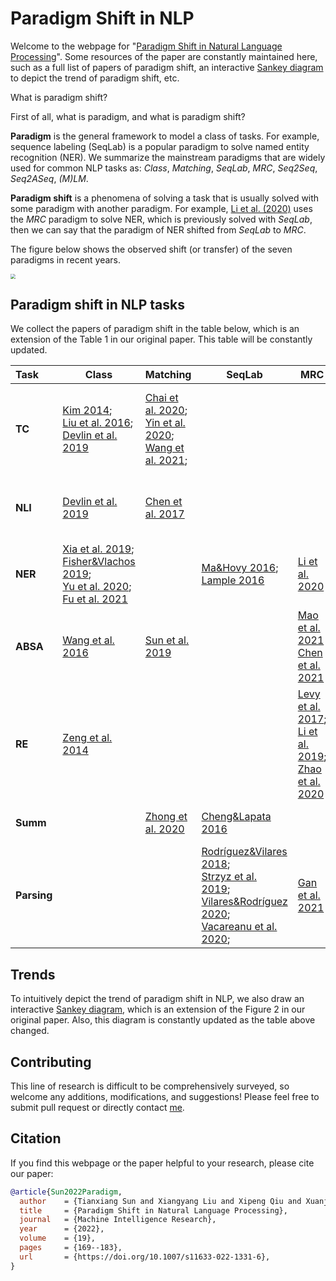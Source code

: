 # Paradigm Shift in NLP

Welcome to the webpage for "[Paradigm Shift in Natural Language Processing]([https://txsun1997.github.io/papers/paradigm_shift.pdf](https://link.springer.com/content/pdf/10.1007/s11633-022-1331-6.pdf))". Some resources of the paper are constantly maintained here, such as a full list of papers of paradigm shift, an interactive [Sankey diagram](https://txsun1997.github.io/nlp-paradigm-shift/sankey.html) to depict the trend of paradigm shift, etc.

What is paradigm shift?

First of all, what is paradigm, and what is paradigm shift? 

**Paradigm** is the general framework to model a class of tasks. For example, sequence labeling (SeqLab) is a popular paradigm to solve named entity recognition (NER). We summarize the mainstream paradigms that are widely used for common NLP tasks as: *Class*, *Matching*, *SeqLab*, *MRC*, *Seq2Seq*, *Seq2ASeq*, *(M)LM*. 

**Paradigm shift** is a phenomena of solving a task that is usually solved with some paradigm with another paradigm. For example, [Li et al. (2020)](https://www.aclweb.org/anthology/2020.acl-main.519) uses the *MRC* paradigm to solve NER, which is previously solved with *SeqLab*, then we can say that the paradigm of NER shifted from *SeqLab* to *MRC*.

The figure below shows the observed shift (or transfer) of the seven paradigms in recent years.



<img src="https://txsun1997.github.io/nlp-paradigm-shift/paradigm_shift.png" style="zoom:48%;" />

## Paradigm shift in NLP tasks

We collect the papers of paradigm shift in the table below, which is an extension of the Table 1 in our original paper. This table will be constantly updated.

| **Task**    | **Class**                                                    | **Matching**                                                 | **SeqLab**                                                   | **MRC**                                                      | **Seq2Seq**                                                  | **Seq2ASeq**                                                 | **(M)LM**                                                    |
| :---------- | ------------------------------------------------------------ | ------------------------------------------------------------ | ------------------------------------------------------------ | ------------------------------------------------------------ | ------------------------------------------------------------ | ------------------------------------------------------------ | ------------------------------------------------------------ |
| **TC**      | [Kim 2014](https://aclanthology.org/D14-1181/); <br>[Liu et al. 2016](https://www.ijcai.org/Abstract/16/408); <br>[Devlin et al. 2019](https://aclanthology.org/N19-1423/) | [Chai et al. 2020](http://proceedings.mlr.press/v119/chai20a.html);<br>[Yin et al. 2020](https://www.aclweb.org/anthology/2020.emnlp-main.660); <br>[Wang et al. 2021](https://arxiv.org/abs/2104.14690); |                                                              |                                                              | [Yang et al. 2018](https://aclanthology.org/C18-1330/)       |                                                              | [Brown et al. 2020](https://proceedings.neurips.cc/paper/2020/hash/1457c0d6bfcb4967418bfb8ac142f64a-Abstract.html); <br>[Schick&Schutze 2021](https://aclanthology.org/2021.eacl-main.20/); <br>[Schick&Schutze 2021](https://www.aclweb.org/anthology/2021.naacl-main.185); <br>[Gao et al. 2021](https://aclanthology.org/2021.acl-long.295/) |
| **NLI**     | [Devlin et al. 2019](https://aclanthology.org/N19-1423/)     | [Chen et al. 2017](http://aclweb.org/anthology/P17-1152)     |                                                              |                                                              | [McCann et al. 2018](http://arxiv.org/abs/1806.08730)        |                                                              | [Schick&Schutze 2021](https://aclanthology.org/2021.eacl-main.20/); <br>[Schick&Schutze 2021](https://www.aclweb.org/anthology/2021.naacl-main.185); <br>[Gao et al. 2021](https://aclanthology.org/2021.acl-long.295/) |
| **NER**     | [Xia et al. 2019](https://www.aclweb.org/anthology/P19-1138); <br>[Fisher&Vlachos 2019](https://www.aclweb.org/anthology/P19-1585); <br>[Yu et al. 2020](https://www.aclweb.org/anthology/2020.acl-main.577); <br>[Fu et al. 2021](https://aclanthology.org/2021.acl-long.558/) |                                                              | [Ma&Hovy 2016](https://aclanthology.org/P16-1101/); <br>[Lample 2016](http://aclweb.org/anthology/N16-1030) | [Li et al. 2020](https://www.aclweb.org/anthology/2020.acl-main.519) | [Yan et al. 2021](https://aclanthology.org/2021.acl-long.451/) | [Lample et al. 2016](http://aclweb.org/anthology/N16-1030); <br>[Dai et al. 2020](https://www.aclweb.org/anthology/2020.acl-main.520) | [Ma et al. 2021](https://arxiv.org/abs/2109.13532)           |
| **ABSA**    | [Wang et al. 2016](https://aclanthology.org/D16-1058/)       | [Sun et al. 2019](https://aclanthology.org/N19-1035/)        |                                                              | [Mao et al. 2021](https://ojs.aaai.org/index.php/AAAI/article/view/17597)<br>[Chen et al. 2021](https://ojs.aaai.org/index.php/AAAI/article/view/17500) | [Yan et al. 2021](https://aclanthology.org/2021.acl-long.188/);<br/>[Zhang et al. 2021](https://aclanthology.org/2021.acl-short.64.pdf) |                                                              | [Li et al. 2021](https://arxiv.org/abs/2109.08306)           |
| **RE**      | [Zeng et al. 2014](https://aclanthology.org/C14-1220/)       |                                                              |                                                              | [Levy et al. 2017](https://aclanthology.org/K17-1034/); <br>[Li et al. 2019](https://aclanthology.org/P19-1129/); <br>[Zhao et al. 2020](https://www.ijcai.org/proceedings/2020/546) | [Zeng et al. 2018](https://aclanthology.org/P18-1047/)       |                                                              | [Han et al. 2021](https://arxiv.org/abs/2105.11259)          |
| **Summ**    |                                                              | [Zhong et al. 2020](https://aclanthology.org/2020.acl-main.552/) | [Cheng&Lapata 2016](https://aclanthology.org/P16-1046/)      |                                                              | [Nallapati et al. 2016](https://aclanthology.org/K16-1028/)  |                                                              | [Aghajanyan et al. 2021](https://arxiv.org/abs/2107.06955)   |
| **Parsing** |                                                              |                                                              | [Rodríguez&Vilares 2018](https://aclanthology.org/D18-1162/); <br>[Strzyz et al. 2019](https://aclanthology.org/N19-1077/); <br>[Vilares&Rodríguez 2020](https://aclanthology.org/2020.emnlp-main.221/); <br>[Vacareanu et al. 2020](https://aclanthology.org/2020.lrec-1.643/); | [Gan et al. 2021](https://arxiv.org/abs/2105.07654)          | [Vinyals et al. 2015](https://proceedings.neurips.cc/paper/2015/hash/277281aada22045c03945dcb2ca6f2ec-Abstract.html); <br>[Li et al. 2018](https://aclanthology.org/C18-1271/);  <br>[Rongali et al. 2020](https://dl.acm.org/doi/10.1145/3366423.3380064) | [Chen et al. 2014](https://aclanthology.org/D14-1082/); <br>[Dyer et al. 2015](https://aclanthology.org/P15-1033/); | [Choe&Charniak 2016](https://aclanthology.org/D16-1257/)     |

## Trends 

To intuitively depict the trend of paradigm shift in NLP, we also draw an interactive [Sankey diagram](https://txsun1997.github.io/nlp-paradigm-shift/sankey.html), which is an extension of the Figure 2 in our original paper. Also, this diagram is constantly updated as the table above changed.

## Contributing

This line of research is difficult to be comprehensively surveyed, so welcome any additions, modifications, and suggestions! Please feel free to submit pull request or directly contact [me](https://txsun1997.github.io/).

## Citation

If you find this webpage or the paper helpful to your research, please cite our paper:

```bibtex
@article{Sun2022Paradigm,
  author    = {Tianxiang Sun and Xiangyang Liu and Xipeng Qiu and Xuanjing Huang},
  title     = {Paradigm Shift in Natural Language Processing},
  journal   = {Machine Intelligence Research},
  year      = {2022},
  volume    = {19},
  pages     = {169--183},
  url       = {https://doi.org/10.1007/s11633-022-1331-6},
}
```

